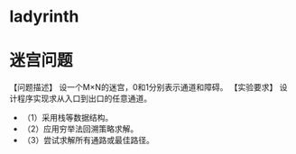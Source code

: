 # ladyrinth
# 迷宫问题 
【问题描述】
设一个M×N的迷宫，0和1分别表示通道和障碍。
【实验要求】
设计程序实现求从入口到出口的任意通道。
- （1）采用栈等数据结构。
- （2）应用穷举法回溯策略求解。
- （3）尝试求解所有通路或最佳路径。
